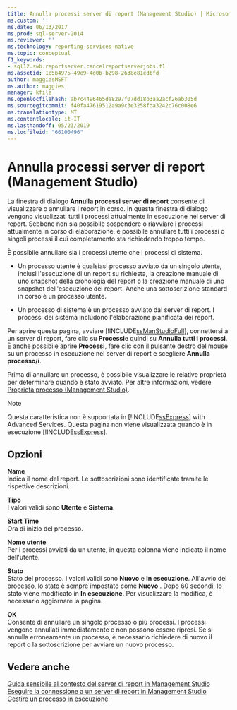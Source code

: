 ```yaml
---
title: Annulla processi server di report (Management Studio) | Microsoft Docs
ms.custom: ''
ms.date: 06/13/2017
ms.prod: sql-server-2014
ms.reviewer: ''
ms.technology: reporting-services-native
ms.topic: conceptual
f1_keywords:
- sql12.swb.reportserver.cancelreportserverjobs.f1
ms.assetid: 1c5b4975-49e9-4d0b-b298-2638e81edbfd
author: maggiesMSFT
ms.author: maggies
manager: kfile
ms.openlocfilehash: ab7c4496465de8297f07dd18b3aa2acf26ab305d
ms.sourcegitcommit: f40fa47619512a9a9c3e3258fda3242c76c008e6
ms.translationtype: MT
ms.contentlocale: it-IT
ms.lasthandoff: 05/23/2019
ms.locfileid: "66100496"
---
```

# <a name="cancel-report-server-jobs-management-studio"></a>Annulla processi server di report (Management Studio)
  La finestra di dialogo **Annulla processi server di report** consente di visualizzare o annullare i report in corso. In questa finestra di dialogo vengono visualizzati tutti i processi attualmente in esecuzione nel server di report. Sebbene non sia possibile sospendere o riavviare i processi attualmente in corso di elaborazione, è possibile annullare tutti i processi o singoli processi il cui completamento sta richiedendo troppo tempo.  
  
 È possibile annullare sia i processi utente che i processi di sistema.  
  
-   Un processo utente è qualsiasi processo avviato da un singolo utente, inclusi l'esecuzione di un report su richiesta, la creazione manuale di uno snapshot della cronologia del report o la creazione manuale di uno snapshot dell'esecuzione del report. Anche una sottoscrizione standard in corso è un processo utente.  
  
-   Un processo di sistema è un processo avviato dal server di report. I processi dei sistema includono l'elaborazione pianificata dei report.  
  
 Per aprire questa pagina, avviare [!INCLUDE[ssManStudioFull](../../includes/ssmanstudiofull-md.md)], connettersi a un server di report, fare clic su **Processi**e quindi su **Annulla tutti i processi**. È anche possibile aprire **Processi**, fare clic con il pulsante destro del mouse su un processo in esecuzione nel server di report e scegliere **Annulla processo/i**.  
  
 Prima di annullare un processo, è possibile visualizzare le relative proprietà per determinare quando è stato avviato. Per altre informazioni, vedere [Proprietà processo &#40;Management Studio&#41;](job-properties-management-studio.md).  
  
> [!NOTE]  
>  Questa caratteristica non è supportata in [!INCLUDE[ssExpress](../../includes/ssexpress-md.md)] with Advanced Services. Questa pagina non viene visualizzata quando è in esecuzione [!INCLUDE[ssExpress](../../includes/ssexpress-md.md)].  
  
## <a name="options"></a>Opzioni  
 **Name**  
 Indica il nome del report. Le sottoscrizioni sono identificate tramite le rispettive descrizioni.  
  
 **Tipo**  
 I valori validi sono **Utente** e **Sistema**.  
  
 **Start Time**  
 Ora di inizio del processo.  
  
 **Nome utente**  
 Per i processi avviati da un utente, in questa colonna viene indicato il nome dell'utente.  
  
 **Stato**  
 Stato del processo. I valori validi sono **Nuovo** e **In esecuzione**. All'avvio del processo, lo stato è sempre impostato come **Nuovo** . Dopo 60 secondi, lo stato viene modificato in **In esecuzione**. Per visualizzare la modifica, è necessario aggiornare la pagina.  
  
 **OK**  
 Consente di annullare un singolo processo o più processi. I processi vengono annullati immediatamente e non possono essere ripresi. Se si annulla erroneamente un processo, è necessario richiedere di nuovo il report o la sottoscrizione per avviare un nuovo processo.  
  
## <a name="see-also"></a>Vedere anche  
 [Guida sensibile al contesto del server di report in Management Studio](report-server-in-management-studio-f1-help.md)   
 [Eseguire la connessione a un server di report in Management Studio](connect-to-a-report-server-in-management-studio.md)   
 [Gestire un processo in esecuzione](../subscriptions/manage-a-running-process.md)  
  
  
